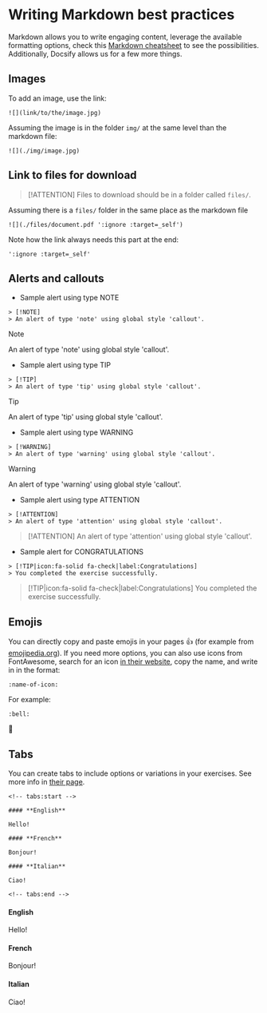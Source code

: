 # Writing Markdown best practices

Markdown allows you to write engaging content, leverage the available formatting options, check this [Markdown cheatsheet](https://github.com/adam-p/markdown-here/wiki/Markdown-Cheatsheet) to see the possibilities. Additionally, Docsify allows us for a few more things.

## Images

To add an image, use the link:

```
![](link/to/the/image.jpg)
```

Assuming the image is in the folder `img/` at the same level than the markdown file:

```
![](./img/image.jpg)
```

## Link to files for download

> [!ATTENTION]
> Files to download should be in a folder called `files/`.

Assuming there is a `files/` folder in the same place as the markdown file

```
![](./files/document.pdf ':ignore :target=_self')
```

Note how the link always needs this part at the end:

```
':ignore :target=_self'
```


## Alerts and callouts

- Sample alert using type NOTE

```
> [!NOTE]
> An alert of type 'note' using global style 'callout'.
```

> [!NOTE]
> An alert of type 'note' using global style 'callout'.

- Sample alert using type TIP

```
> [!TIP]
> An alert of type 'tip' using global style 'callout'.
```

> [!TIP]
> An alert of type 'tip' using global style 'callout'.

- Sample alert using type WARNING

```
> [!WARNING]
> An alert of type 'warning' using global style 'callout'.
```

> [!WARNING]
> An alert of type 'warning' using global style 'callout'.

- Sample alert using type ATTENTION

```
> [!ATTENTION]
> An alert of type 'attention' using global style 'callout'.
```

> [!ATTENTION]
> An alert of type 'attention' using global style 'callout'.

- Sample alert for CONGRATULATIONS

```
> [!TIP|icon:fa-solid fa-check|label:Congratulations]
> You completed the exercise successfully.
```

> [!TIP|icon:fa-solid fa-check|label:Congratulations]
> You completed the exercise successfully.

## Emojis

You can directly copy and paste emojis in your pages 👍 (for example from [emojipedia.org](https://emojipedia.org)). If you need more options, you can also use icons from FontAwesome, search for an icon [in their website](https://fontawesome.com), copy the name, and write in in the format:

```
:name-of-icon:
```

For example:

```
:bell:
```

:bell:

## Tabs

You can create tabs to include options or variations in your exercises. See more info in [their page](https://jhildenbiddle.github.io/docsify-tabs/#/).

```
<!-- tabs:start -->

#### **English**

Hello!

#### **French**

Bonjour!

#### **Italian**

Ciao!

<!-- tabs:end -->
```

<!-- tabs:start -->

#### **English**

Hello!

#### **French**

Bonjour!

#### **Italian**

Ciao!

<!-- tabs:end -->